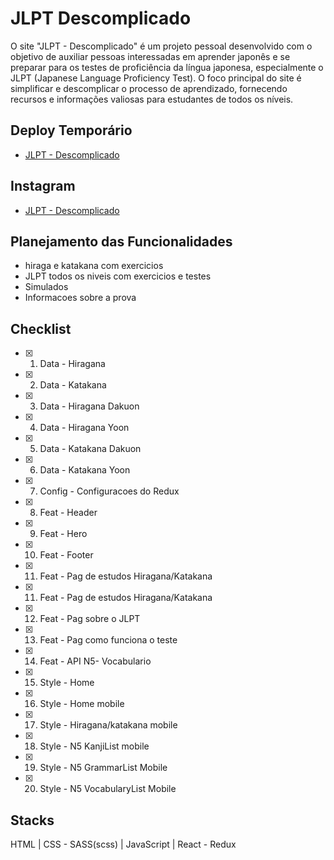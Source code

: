 # JLPT Descomplicado

O site "JLPT - Descomplicado" é um projeto pessoal desenvolvido com o objetivo de auxiliar pessoas interessadas em aprender japonês e se preparar para os testes de proficiência da língua japonesa, especialmente o JLPT (Japanese Language Proficiency Test). O foco principal do site é simplificar e descomplicar o processo de aprendizado, fornecendo recursos e informações valiosas para estudantes de todos os níveis.

## Deploy Temporário

- [JLPT - Descomplicado](https://jlpt-descomplicado-beta.vercel.app/)

## Instagram

 - [JLPT - Descomplicado](https://www.instagram.com/jlpt_descomplicado/)

## Planejamento das Funcionalidades

- hiraga e katakana com exercicios
- JLPT todos os niveis com exercicios e testes
- Simulados
- Informacoes sobre a prova


## Checklist
- [x] 1. Data - Hiragana
- [x] 2. Data - Katakana
- [x] 3. Data - Hiragana Dakuon
- [x] 4. Data - Hiragana Yoon
- [x] 5. Data - Katakana Dakuon
- [x] 6. Data - Katakana Yoon
- [x] 7. Config - Configuracoes do Redux
- [x] 8. Feat - Header
- [x] 9. Feat - Hero
- [x] 10. Feat - Footer
- [x] 11. Feat - Pag de estudos Hiragana/Katakana
- [x] 11. Feat - Pag de estudos Hiragana/Katakana
- [x] 12. Feat - Pag sobre o JLPT
- [x] 13. Feat - Pag como funciona o teste
- [x] 14. Feat - API N5- Vocabulario
- [x] 15. Style - Home
- [x] 16. Style - Home mobile
- [x] 17. Style - Hiragana/katakana mobile
- [x] 18. Style - N5 KanjiList mobile
- [x] 19. Style - N5 GrammarList Mobile
- [x] 20. Style - N5 VocabularyList Mobile

## Stacks

HTML | CSS - SASS(scss) | JavaScript | React - Redux 
